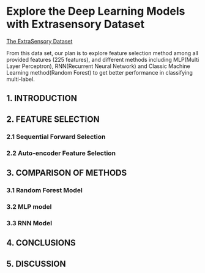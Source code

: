 # Explore the Deep Learning Models with Extrasensory Dataset
[The ExtraSensory Dataset](http://extrasensory.ucsd.edu/)  

From this data set, our plan is to explore feature selection method among all provided features (225 features), and different methods including MLP(Multi Layer Perceptron), RNN(Recurrent Neural Network) and Classic Machine Learning method(Random Forest) to get better performance in classifying multi-label.
## 1. INTRODUCTION  
## 2. FEATURE SELECTION
### 2.1 Sequential Forward Selection
### 2.2 Auto-encoder Feature Selection
## 3. COMPARISON OF METHODS
### 3.1 Random Forest Model
### 3.2 MLP model
### 3.3 RNN Model
## 4. CONCLUSIONS
## 5. DISCUSSION
